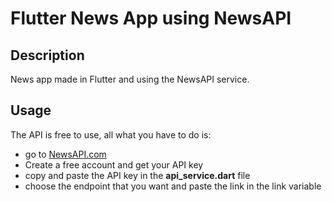 # Flutter News App using NewsAPI

## Description

News app made in Flutter and using the NewsAPI service.


## Usage
The API is free to use, all what you have to do is:

* go to <a href="https://newsapi.org/">NewsAPI.com</a>
* Create a free account and get your API key
* copy and paste the API key in the **api_service.dart** file
* choose the endpoint that you want and paste the link in the link variable

